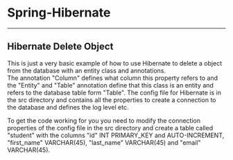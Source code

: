 # Spring-Hibernate

---

## Hibernate Delete Object

This is just a very basic example of how to use Hibernate to delete a object from the database with an entity class and annotations.\
The annotation "Column" defines what column this property refers to and the "Entity" and "Table" annotation define that this class is an entity and refers to the database table form "Table".
The config file for Hibernate is in the src directory and contains all the properties to create a connection to the database and defines the log level etc.

To get the code working for you you need to modify the connection properties of the config file in the src directory and create a table called "student" with the columns "id" INT PRIMARY_KEY and AUTO-INCREMENT, "first_name" VARCHAR(45), "last_name" VARCHAR(45) and "email" VARCHAR(45).
 